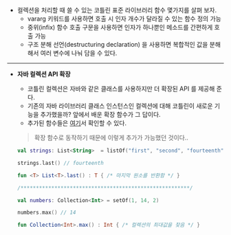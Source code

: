 - 컬렉션을 처리할 때 쓸 수 있는 코틀린 표준 라이브러리 함수 몇가지를 살펴 보자.
  - vararg 키워드를 사용하면 호출 시 인자 개수가 달라질 수 있는 함수 정의 가능
  - 중위(infix) 함수 호출 구문을 사용하면 인자가 하나뿐인 메소드를 간편하게 호출 가능
  - 구조 분해 선언(destructuring declaration) 을 사용하면 복합적인 값을 분해해서 여러 변수에 나눠 담을 수 있다.

***



- __자바 컬렉션 API 확장__

  - 코틀린 컬렉션은 자바와 같은 클래스를 사용하지만 더 확장된 API 를 제공해 준다.
  - 기존의 자바  라이브러리 클래스 인스턴스인 컬렉션에 대해 코틀린이 새로운 기능을 추가했을까? 앞에서 배운 확장 함수가 그 답이다.
  - 추가된 함수들은 [여기](https://kotlinlang.org/api/latest/jvm/stdlib/)서 확인할 수 있다.

  

  > 확장 함수로 동작하기 때문에 이렇게 추가가 가능했던 것이다..

  ```kotlin
  val strings: List<String>  = listOf("first", "second", "fourteenth")
  
  strings.last() // fourteenth
  
  fun <T> List<T>.last() : T { /* 마지막 원소를 반환함 */ }
  
  /*******************************************************/
  
  val numbers: Collection<Int> = setOf(1, 14, 2)
  
  numbers.max() // 14
  
  fun Collection<Int>.max() : Int { /* 컬렉션의 최대값을 찾음 */ }
  ```







​		